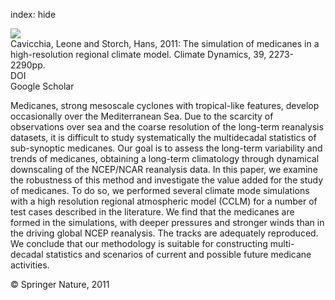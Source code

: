 index: hide

<div class="Citation">
    <div class="Citation-thumb CitationThumb-linked"  data-href="https://doi.org/10.1007/s00382-011-1220-0">
      <img src="https://static.claimspace.cloud/climate-study-static/refs/thumbs/9/Cavicchia_and_Storch_2011-thumb.png" />
    </div>

  <div class="Citation-body">
    <div class="Citation-text">Cavicchia, Leone and Storch, Hans, 2011: The simulation of medicanes in a high-resolution regional climate model. <span class="Article-journal">Climate Dynamics, </span><span class="Article-volume">39, </span>2273-2290pp.</div>
    <div class="Citation-links">
      <div class="CitationLink" data-href="https://doi.org/10.1007/s00382-011-1220-0">
        <div class="CitationLink-icon CitationLink-Doi"></div>
        <div class="CitationLink-text">DOI</div>
      </div>
      <div class="CitationLink" data-href="https://scholar.google.com/scholar?q=10.1007/s00382-011-1220-0">
        <div class="CitationLink-icon CitationLink-Scholar"></div>
        <div class="CitationLink-text">Google Scholar</div>
      </div>
    </div>
  </div>
</div>

Medicanes, strong mesoscale cyclones with tropical-like features, develop occasionally over the Mediterranean Sea. Due to the scarcity of observations over sea and the coarse resolution of the long-term reanalysis datasets, it is difficult to study systematically the multidecadal statistics of sub-synoptic medicanes. Our goal is to assess the long-term variability and trends of medicanes, obtaining a long-term climatology through dynamical downscaling of the NCEP/NCAR reanalysis data. In this paper, we examine the robustness of this method and investigate the value added for the study of medicanes. To do so, we performed several climate mode simulations with a high resolution regional atmospheric model (CCLM) for a number of test cases described in the literature. We find that the medicanes are formed in the simulations, with deeper pressures and stronger winds than in the driving global NCEP reanalysis. The tracks are adequately reproduced. We conclude that our methodology is suitable for constructing multi-decadal statistics and scenarios of current and possible future medicane activities.

<div class="Citation-copy">
&copy; Springer Nature, 2011
</div>
